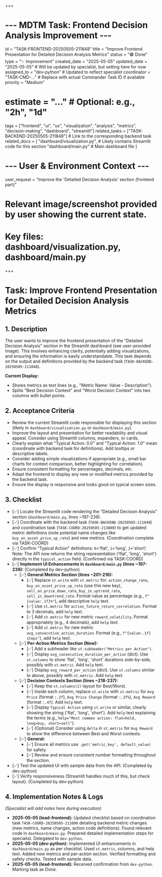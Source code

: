 +++
# --- MDTM Task: Frontend Decision Analysis Improvement ---
id = "TASK-FRONTEND-20250505-211848"
title = "Improve Frontend Presentation for Detailed Decision Analysis Metrics"
status = "🟢 Done"
type = "✨ Improvement"
created_date = "2025-05-05"
updated_date = "2025-05-05" # Will be updated by specialist, but setting here for now
assigned_to = "dev-python" # Updated to reflect specialist
coordinator = "TASK-CMD-..." # Replace with actual Commander Task ID if available
priority = "Medium"
# estimate = "..." # Optional: e.g., "2h", "1d"
tags = ["frontend", "ui", "ux", "visualization", "analysis", "metrics", "decision-making", "dashboard", "streamlit"]
related_tasks = ["TASK-BACKEND-20250505-211848"] # Link to the corresponding backend task
related_docs = [
    "dashboard/visualization.py", # Likely contains Streamlit code for this section
    "dashboard/main.py" # Main dashboard file
    ]
# --- User & Environment Context ---
user_request = "Improve the 'Detailed Decision Analysis' section (frontend part)"
# Relevant image/screenshot provided by user showing the current state.
# Key files: dashboard/visualization.py, dashboard/main.py
+++

# Task: Improve Frontend Presentation for Detailed Decision Analysis Metrics

## 1. Description

The user wants to improve the frontend presentation of the "Detailed Decision Analysis" section in the Streamlit dashboard (see user-provided image). This involves enhancing clarity, potentially adding visualizations, and ensuring the information is easily understandable. This task depends on the output and definitions provided by the backend task (`TASK-BACKEND-20250505-211848`).

**Current Display:**
*   Shows metrics as text lines (e.g., "Metric Name: Value - Description").
*   Splits "Best Decision Context" and "Worst Decision Context" into two columns with bullet points.

## 2. Acceptance Criteria

*   Review the current Streamlit code responsible for displaying this section (likely in `dashboard/visualization.py` or `dashboard/main.py`).
*   Improve the layout and presentation for better readability and visual appeal. Consider using Streamlit columns, expanders, or cards.
*   Clearly explain what "Typical Action: 0.0" and "Typical Action: 1.0" mean (coordinate with backend task for definitions). Add tooltips or descriptive labels.
*   Consider adding simple visualizations if appropriate (e.g., small bar charts for context comparison, better highlighting for correlation).
*   Ensure consistent formatting for percentages, decimals, etc.
*   Adapt the frontend to display any new or modified metrics provided by the backend task.
*   Ensure the display is responsive and looks good on typical screen sizes.

## 3. Checklist

*   [✅] Locate the Streamlit code rendering the "Detailed Decision Analysis" section (`dashboard/main.py`, lines ~197-239).
*   [✅] Coordinate with the backend task (`TASK-BACKEND-20250505-211848`) and coordination task (`TASK-COORD-20250505-213800`) to get updated metric definitions (note potential name changes like `buy_on_asset_price_up_rate`) and new metrics. (Coordination complete via TASK-COORD)
*   [✅] Confirm "Typical Action" definitions: `0`='flat', `1`='long', `2`='short'. Note: The API now returns the string representation ('flat', 'long', 'short') directly in the `typical_action` field. (Confirmed via TASK-COORD)
*   [✅] **Implement UI Enhancements in `dashboard/main.py` (lines ~197-239):** (Completed by dev-python)
    *   [✅] **General Metrics Section (lines ~201-216):**
        *   [✅] Replace `st.write` with `st.metric` for: `action_change_rate`, `buy_on_asset_price_up_rate` (use this new key), `sell_on_price_down_rate`, `buy_in_uptrend_rate`, `sell_in_downtrend_rate`. Format value as percentage (e.g., `f"{value:.1f}%"`), add descriptive `help` text.
        *   [✅] Use `st.metric` for `action_future_return_correlation`. Format to 3 decimals, add `help` text.
        *   [✅] Add `st.metric` for new metric `reward_volatility`. Format appropriately (e.g., 4 decimals), add `help` text.
        *   [✅] Add `st.metric` for new metric `avg_consecutive_action_duration`. Format (e.g., `f"{value:.1f} steps"`), add `help` text.
    *   [✅] **Per-Action Metrics Section (New):**
        *   [✅] Add a subheader like `st.subheader("Metrics per Action")`.
        *   [✅] Display `avg_consecutive_duration_per_action` (dict). Use `st.columns` to show 'flat', 'long', 'short' durations side-by-side, possibly with `st.metric`. Add `help` text.
        *   [✅] Display `avg_reward_per_action` (dict). Use `st.columns` similar to above, possibly with `st.metric`. Add `help` text.
    *   [✅] **Decision Contexts Section (lines ~218-237):**
        *   [✅] Keep the `st.columns(2)` layout for Best/Worst.
        *   [✅] Inside each column, replace `st.write` with `st.metric` for `Avg Price` (format `:.2f`), `Avg Price Change` (format `:.2f%`), `Avg Reward` (format `:.4f`). Add `help` text.
        *   [✅] Display `Typical Action` using `st.write` or similar, clearly showing the string ('flat', 'long', 'short'). Add `help` text explaining the terms (e.g., `help="Most common action: flat=hold, long=buy, short=sell"`).
        *   [✅] (Optional) Consider using `delta` in `st.metric` for `Avg Reward` to show the difference between Best and Worst contexts.
    *   [✅] **General:**
        *   [✅] Ensure all metrics use `.get('metric_key', default_value)` for safety.
        *   [✅] Review and ensure consistent number formatting throughout the section.
*   [✅] Test the updated UI with sample data from the API. (Completed by dev-python)
*   [✅] Verify responsiveness (Streamlit handles much of this, but check layout). (Completed by dev-python)

## 4. Implementation Notes & Logs

*(Specialist will add notes here during execution)*

*   **2025-05-05 (lead-frontend):** Updated checklist based on coordination task `TASK-COORD-20250505-213800` detailing backend metric changes (new metrics, name changes, action code definitions). Found relevant code in `dashboard/main.py`. Prepared detailed implementation steps for specialist. Delegated to `dev-python`.
*   **2025-05-05 (dev-python):** Implemented UI enhancements in `dashboard/main.py` as per checklist. Used `st.metric`, columns, and help text. Added new metrics and per-action section. Verified formatting and safety checks. Tested with sample data.
*   **2025-05-05 (lead-frontend):** Received confirmation from `dev-python`. Marking task as Done.